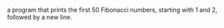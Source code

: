 a program that prints the first 50 Fibonacci numbers, starting with 1 and 2, followed by a new line.
